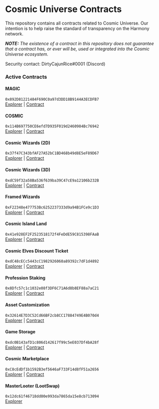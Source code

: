 # Cosmic Universe Contracts

This repository contains all contracts related to Cosmic Universe. Our intention is to help raise the standard of
transparency on the Harmony network.

***NOTE:** The existence of a contract in this repository does not guarantee that a contract has, or ever will be,
used or integrated into the Cosmic Universe ecosystem.*

Security contact: DirtyCajunRice#0001 (Discord)

### Active Contracts

#### MAGIC
`0x892D81221484F690C0a97d3DD18B9144A3ECDFB7`  
[Explorer][MAGIC-explorer] | [Contract](original_contracts/magictoken.sol)

#### COSMIC
`0x114B697750CE6efd7D935F019d2460984Bc76942`  
[Explorer][COSMIC-explorer] | [Contract](contracts/static/ERC20/Cosmic.sol)

#### Cosmic Wizards (2D)
`0x37f47C343bfAF27A52bC1BD468b49d8E5eF89D67`  
[Explorer][cw2d-explorer] | [Contract](original_contracts/wizardsnfts.sol)

#### Cosmic Wizards (3D)
`0xdC59f32a58Ba536f639ba39C47cE9a12106b232B`  
[Explorer][cw3d-explorer] | [Contract](contracts/static/ERC721/CosmicWizards3D.sol)

#### Framed Wizards
`0xF22348e477753Bc6252237333d9a94B1FCe9c1D3`  
[Explorer][fw-explorer] | [Contract](contracts/static/ERC721/FramedCosmicWizards2D.sol)

#### Cosmic Island Land
`0x41e928EF2F2523518172f4FeDdE59C815398FAaB`  
[Explorer][cil-explorer] | [Contract](original_contracts/cosmicislandland.sol)

#### Cosmic Elves Discount Ticket
`0xdC48cECc5443cC1982926060a89392c7dF1d4892`  
[Explorer][cedt-explorer] | [Contract](contracts/upgradeable/ERC721/CosmicElvesTicketUpgradeable.sol)

#### Profession Staking
`0x8Dfc57c1c1032e08f3DF6C71A6d8b8EF88a7aC21`  
[Explorer][staking-explorer] | [Contract](contracts/upgradeable/npc/ProfessionStakingUpgradeable.sol)

#### Asset Customization
`0x32614E7D3C52Cd66BF2cb8CC17884749E4B070d4`  
[Explorer][asset-custom-explorer] | [Contract](contracts/upgradeable/npc/AssetCustomizationUpgradeable.sol)

#### Game Storage
`0xdc0B143afD1c806d142617f99c5eE037Df4bA28f`  
[Explorer][game-storage-explorer] | [Contract](contracts/upgradeable/storage/GameStorageUpgradeable.sol)

#### Cosmic Marketplace
`0xC8cEdDf1b1592B3ef5646aF733F14d8fF51a2656`  
[Explorer][marketplace-explorer] | [Contract](contracts/marketplace)

#### MasterLooter (LootSwap)
`0x12dc61f46718dd00e993da7865da15e8cb713094`  
[Explorer][master-looter-explorer]




[MAGIC-explorer]: https://explorer.harmony.one/address/0x892d81221484f690c0a97d3dd18b9144a3ecdfb7
[COSMIC-explorer]: https://explorer.harmony.one/address/0x114B697750CE6efd7D935F019d2460984Bc76942
[master-looter-explorer]: https://explorer.harmony.one/address/0x12dc61f46718dd00e993da7865da15e8cb713094
[cw2d-explorer]: https://explorer.harmony.one/address/0x37f47c343bfaf27a52bc1bd468b49d8e5ef89d67
[cw3d-explorer]: https://explorer.harmony.one/address/0xdC59f32a58Ba536f639ba39C47cE9a12106b232B
[fw-explorer]: https://explorer.harmony.one/address/0xF22348e477753Bc6252237333d9a94B1FCe9c1D3
[marketplace-explorer]: https://explorer.harmony.one/address/0xC8cEdDf1b1592B3ef5646aF733F14d8fF51a2656
[cil-explorer]: https://explorer.harmony.one/address/0x41e928EF2F2523518172f4FeDdE59C815398FAaB
[cedt-explorer]: https://explorer.harmony.one/address/0xdC48cECc5443cC1982926060a89392c7dF1d4892
[staking-explorer]: https://explorer.harmony.one/address/0x8Dfc57c1c1032e08f3DF6C71A6d8b8EF88a7aC21
[game-storage-explorer]: https://explorer.harmony.one/address/0xdc0B143afD1c806d142617f99c5eE037Df4bA28f
[asset-custom-explorer]: https://explorer.harmony.one/address/0x32614E7D3C52Cd66BF2cb8CC17884749E4B070d4